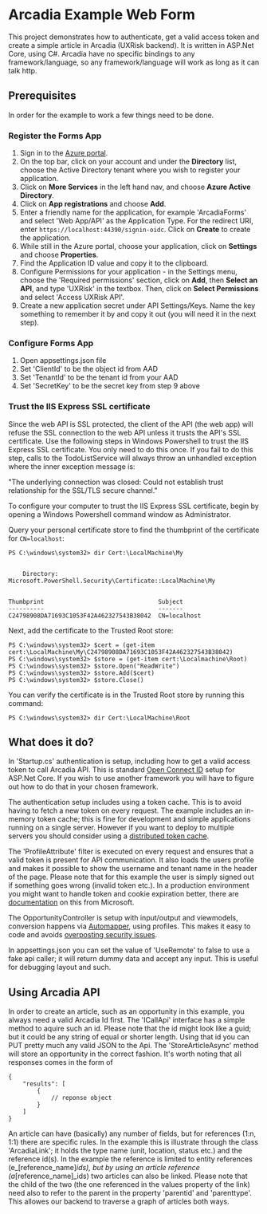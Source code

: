 # Arcadia Example Web Form

This project demonstrates how to authenticate, get a valid access token and create a simple article in Arcadia (UXRisk backend). It is written in ASP.Net Core, using C#. Arcadia have no specific bindings to any framework/language, so any framework/language will work as long as it can talk http.

## Prerequisites
In order for the example to work a few things need to be done.

### Register the Forms App

1. Sign in to the [Azure portal](https://portal.azure.com).
2. On the top bar, click on your account and under the **Directory** list, choose the Active Directory tenant where you wish to register your application.
3. Click on **More Services** in the left hand nav, and choose **Azure Active Directory**.
4. Click on **App registrations** and choose **Add**.
5. Enter a friendly name for the application, for example 'ArcadiaForms' and select 'Web App/API' as the Application Type. For the redirect URI, enter `https://localhost:44390/signin-oidc`. Click on **Create** to create the application.
6. While still in the Azure portal, choose your application, click on **Settings** and choose **Properties**.
7. Find the Application ID value and copy it to the clipboard.
8. Configure Permissions for your application - in the Settings menu, choose the 'Required permissions' section, click on **Add**, then **Select an API**, and type 'UXRisk' in the textbox. Then, click on  **Select Permissions** and select 'Access UXRisk API'.
9. Create a new application secret under API Settings/Keys. Name the key something to remember it by and copy it out (you will need it in the next step).

### Configure Forms App
1. Open appsettings.json file
2. Set 'ClientId' to be the object id from AAD
3. Set 'TenantId' to be the tenant id from your AAD
4. Set 'SecretKey' to be the secret key from step 9 above

### Trust the IIS Express SSL certificate

Since the web API is SSL protected, the client of the API (the web app) will refuse the SSL connection to the web API unless it trusts the API's SSL certificate.  Use the following steps in Windows Powershell to trust the IIS Express SSL certificate.  You only need to do this once.  If you fail to do this step, calls to the TodoListService will always throw an unhandled exception where the inner exception message is:

"The underlying connection was closed: Could not establish trust relationship for the SSL/TLS secure channel."

To configure your computer to trust the IIS Express SSL certificate, begin by opening a Windows Powershell command window as Administrator.

Query your personal certificate store to find the thumbprint of the certificate for `CN=localhost`:

```
PS C:\windows\system32> dir Cert:\LocalMachine\My


    Directory: Microsoft.PowerShell.Security\Certificate::LocalMachine\My


Thumbprint                                Subject
----------                                -------
C24798908DA71693C1053F42A462327543B38042  CN=localhost
```

Next, add the certificate to the Trusted Root store:

```
PS C:\windows\system32> $cert = (get-item cert:\LocalMachine\My\C24798908DA71693C1053F42A462327543B38042)
PS C:\windows\system32> $store = (get-item cert:\Localmachine\Root)
PS C:\windows\system32> $store.Open("ReadWrite")
PS C:\windows\system32> $store.Add($cert)
PS C:\windows\system32> $store.Close()
```

You can verify the certificate is in the Trusted Root store by running this command:

`PS C:\windows\system32> dir Cert:\LocalMachine\Root`

## What does it do?
In 'Startup.cs' authentication is setup, including how to get a valid access token to call Arcadia API. This is standard [Open Connect ID](http://openid.net/connect/) setup for ASP.Net Core. If you wish to use another framework you will have to figure out how to do that in your chosen framework.

The authentication setup includes using a token cache. This is to avoid having to fetch a new token on every request. The example includes an in-memory token cache; this is fine for development and simple applications running on a single server. However if you want to deploy to multiple servers you should consider using a [distributed token cache](https://docs.microsoft.com/en-us/azure/architecture/multitenant-identity/token-cache).

The 'ProfileAttribute' filter is executed on every request and ensures that a valid token is present for API communication. It also loads the users profile and makes it possible to show the username and tenant name in the header of the page. Please note that for this example the user is simply signed out if something goes wrong (invalid token etc.). In a production environment you might want to handle token and cookie expiration better, there are [documentation](https://docs.microsoft.com/nb-no/aspnet/core/security/authentication/cookie) on this from Microsoft.

The OpportunityController is setup with input/output and viewmodels, conversion happens via [Automapper](http://automapper.org/), using profiles. This makes it easy to code and avoids [overposting security issues](https://www.hanselman.com/blog/ASPNETOverpostingMassAssignmentModelBindingSecurity.aspx).

In appsettings.json you can set the value of 'UseRemote' to false to use a fake api caller; it will return dummy data and accept any input. This is useful for debugging layout and such.

## Using Arcadia API
In order to create an article, such as an opportunity in this example, you always need a valid Arcadia Id first. The 'ICallApi' interface has a simple method to aquire such an id. Please note that the id might look like a guid; but it could be any string of equal or shorter length. Using that id you can PUT pretty much any valid JSON to the Api. The 'StoreArticleAsync' method will store an opportunity in the correct fashion. It's worth noting that all responses comes in the form of 

```
{
    "results": [
        { 
            // reponse object
        }
    ]
}
```
An article can have (basically) any number of fields, but for references (1:n, 1:1) there are specific rules. In the example this is illustrate through the class 'ArcadiaLink'; it holds the type name (unit, location, status etc.) and the reference id(s). In the example the reference is limited to entity references (e_[reference_name]_ids), but by using an article reference (a_[reference_name]_ids) two articles can also be linked. Please note that the child of the two (the one referenced in the values property of the link) need also to refer to the parent in the property 'parentid' and 'parenttype'. This allowes our backend to traverse a graph of articles both ways.
